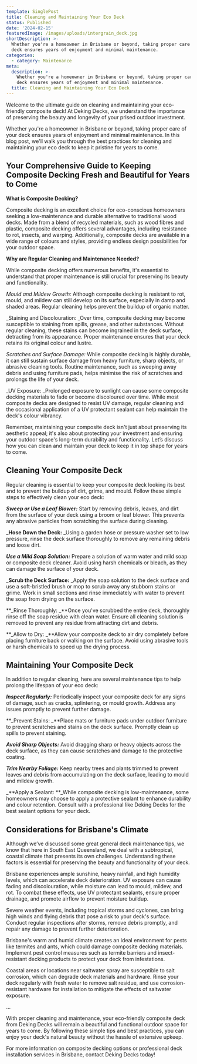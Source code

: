 ```yaml
---
template: SinglePost
title: Cleaning and Maintaining Your Eco Deck
status: Published
date: '2024-02-15'
featuredImage: /images/uploads/intergrain_deck.jpg
shortDescription: >-
  Whether you're a homeowner in Brisbane or beyond, taking proper care of your
  deck ensures years of enjoyment and minimal maintenance. 
categories:
  - category: Maintenance
meta:
  description: >-
    Whether you're a homeowner in Brisbane or beyond, taking proper care of your
    deck ensures years of enjoyment and minimal maintenance. 
  title: Cleaning and Maintaining Your Eco Deck
---
```

Welcome to the ultimate guide on cleaning and maintaining your eco-friendly composite deck! At Deking Decks, we understand the importance of preserving the beauty and longevity of your prised outdoor investment. 

Whether you're a homeowner in Brisbane or beyond, taking proper care of your deck ensures years of enjoyment and minimal maintenance. In this blog post, we'll walk you through the best practices for cleaning and maintaining your eco deck to keep it pristine for years to come.





## Your Comprehensive Guide to Keeping Composite Decking Fresh and Beautiful for Years to Come

**What is Composite Decking?**

Composite decking is an excellent choice for eco-conscious homeowners seeking a low-maintenance and durable alternative to traditional wood decks. Made from a blend of recycled materials, such as wood fibres and plastic, composite decking offers several advantages, including resistance to rot, insects, and warping. Additionally, composite decks are available in a wide range of colours and styles, providing endless design possibilities for your outdoor space.





**Why are Regular Cleaning and Maintenance Needed?**

While composite decking offers numerous benefits, it's essential to understand that proper maintenance is still crucial for preserving its beauty and functionality. 

_Mould and Mildew Growth:_ Although composite decking is resistant to rot, mould, and mildew can still develop on its surface, especially in damp and shaded areas. Regular cleaning helps prevent the buildup of organic matter.

_Staining and Discolouration: _Over time, composite decking may become susceptible to staining from spills, grease, and other substances. Without regular cleaning, these stains can become ingrained in the deck surface, detracting from its appearance. Proper maintenance ensures that your deck retains its original colour and lustre.

_Scratches and Surface Damage:_ While composite decking is highly durable, it can still sustain surface damage from heavy furniture, sharp objects, or abrasive cleaning tools. Routine maintenance, such as sweeping away debris and using furniture pads, helps minimise the risk of scratches and prolongs the life of your deck.

_UV Exposure: _Prolonged exposure to sunlight can cause some composite decking materials to fade or become discoloured over time. While most composite decks are designed to resist UV damage, regular cleaning and the occasional application of a UV protectant sealant can help maintain the deck's colour vibrancy.





Remember, maintaining your composite deck isn't just about preserving its aesthetic appeal; it's also about protecting your investment and ensuring your outdoor space's long-term durability and functionality. Let’s discuss how you can clean and maintain your deck to keep it in top shape for years to come. 





## **Cleaning Your Composite Deck**

Regular cleaning is essential to keep your composite deck looking its best and to prevent the buildup of dirt, grime, and mould. Follow these simple steps to effectively clean your eco deck:

**_Sweep or Use a Leaf Blower:_** Start by removing debris, leaves, and dirt from the surface of your deck using a broom or leaf blower. This prevents any abrasive particles from scratching the surface during cleaning.

_**Hose Down the Deck:** _Using a garden hose or pressure washer set to low pressure, rinse the deck surface thoroughly to remove any remaining debris and loose dirt.

**_Use a Mild Soap Solution:_** Prepare a solution of warm water and mild soap or composite deck cleaner. Avoid using harsh chemicals or bleach, as they can damage the surface of your deck.

_**Scrub the Deck Surface:** _Apply the soap solution to the deck surface and use a soft-bristled brush or mop to scrub away any stubborn stains or grime. Work in small sections and rinse immediately with water to prevent the soap from drying on the surface.

**_Rinse Thoroughly: _**Once you've scrubbed the entire deck, thoroughly rinse off the soap residue with clean water. Ensure all cleaning solution is removed to prevent any residue from attracting dirt and debris.

**_Allow to Dry: _**Allow your composite deck to air dry completely before placing furniture back or walking on the surface. Avoid using abrasive tools or harsh chemicals to speed up the drying process.





## Maintaining Your Composite Deck

In addition to regular cleaning, here are several maintenance tips to help prolong the lifespan of your eco deck:

**_Inspect Regularly:_** Periodically inspect your composite deck for any signs of damage, such as cracks, splintering, or mould growth. Address any issues promptly to prevent further damage.

**_Prevent Stains: _**Place mats or furniture pads under outdoor furniture to prevent scratches and stains on the deck surface. Promptly clean up spills to prevent staining.

_**Avoid Sharp Objects:**_ Avoid dragging sharp or heavy objects across the deck surface, as they can cause scratches and damage to the protective coating.

_**Trim Nearby Foliage:**_ Keep nearby trees and plants trimmed to prevent leaves and debris from accumulating on the deck surface, leading to mould and mildew growth.

_**Apply a Sealant: **_While composite decking is low-maintenance, some homeowners may choose to apply a protective sealant to enhance durability and colour retention. Consult with a professional like Deking Decks for the best sealant options for your deck.

## Considerations for Brisbane's Climate

Although we’ve discussed some great general deck maintenance tips, we know that here in South East Queensland, we deal with a subtropical, coastal climate that presents its own challenges. Understanding these factors is essential for preserving the beauty and functionality of your deck. 

Brisbane experiences ample sunshine, heavy rainfall, and high humidity levels, which can accelerate deck deterioration. UV exposure can cause fading and discolouration, while moisture can lead to mould, mildew, and rot. To combat these effects, use UV protectant sealants, ensure proper drainage, and promote airflow to prevent moisture buildup.

Severe weather events, including tropical storms and cyclones, can bring high winds and flying debris that pose a risk to your deck's surface. Conduct regular inspections after storms, remove debris promptly, and repair any damage to prevent further deterioration.

Brisbane's warm and humid climate creates an ideal environment for pests like termites and ants, which could damage composite decking materials. Implement pest control measures such as termite barriers and insect-resistant decking products to protect your deck from infestations.

Coastal areas or locations near saltwater spray are susceptible to salt corrosion, which can degrade deck materials and hardware. Rinse your deck regularly with fresh water to remove salt residue, and use corrosion-resistant hardware for installation to mitigate the effects of saltwater exposure.





…

With proper cleaning and maintenance, your eco-friendly composite deck from Deking Decks will remain a beautiful and functional outdoor space for years to come. By following these simple tips and best practices, you can enjoy your deck's natural beauty without the hassle of extensive upkeep. 

For more information on composite decking options or professional deck installation services in Brisbane, contact Deking Decks today!
